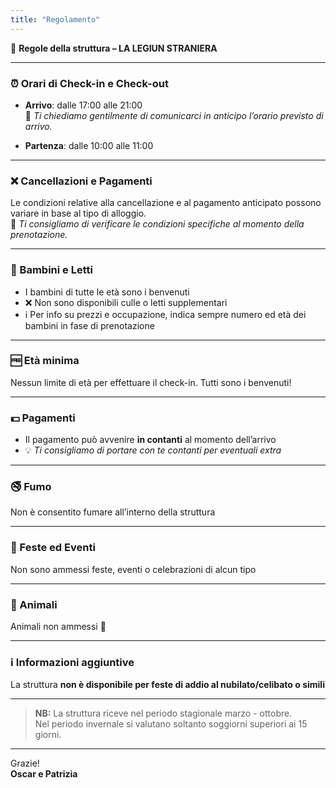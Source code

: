 ```yaml
---
title: "Regolamento"
---
```


🏡 **Regole della struttura – LA LEGIUN STRANIERA**

---

### ⏰ Orari di Check-in e Check-out

- **Arrivo**: dalle 17:00 alle 21:00  
  📩 *Ti chiediamo gentilmente di comunicarci in anticipo l’orario previsto di arrivo.*

- **Partenza**: dalle 10:00 alle 11:00

---

### ❌ Cancellazioni e Pagamenti

Le condizioni relative alla cancellazione e al pagamento anticipato possono variare in base al tipo di alloggio.  
📅 *Ti consigliamo di verificare le condizioni specifiche al momento della prenotazione.*

---

### 👶 Bambini e Letti

- I bambini di tutte le età sono i benvenuti
- ❌ Non sono disponibili culle o letti supplementari
- ℹ️ Per info su prezzi e occupazione, indica sempre numero ed età dei bambini in fase di prenotazione

---

### 🆓 Età minima

Nessun limite di età per effettuare il check-in. Tutti sono i benvenuti!

---

### 💵 Pagamenti

- Il pagamento può avvenire **in contanti** al momento dell’arrivo  
- 💡 *Ti consigliamo di portare con te contanti per eventuali extra*

---

### 🚭 Fumo

Non è consentito fumare all’interno della struttura

---

### 🎉 Feste ed Eventi

Non sono ammessi feste, eventi o celebrazioni di alcun tipo

---

### 🐾 Animali

Animali non ammessi 🐾

---

### ℹ️ Informazioni aggiuntive

La struttura **non è disponibile per feste di addio al nubilato/celibato o simili**

---

> **NB:** La struttura riceve nel periodo stagionale marzo - ottobre.  
Nel periodo invernale si valutano soltanto soggiorni superiori ai 15 giorni.

---

Grazie!  
**Oscar e Patrizia**